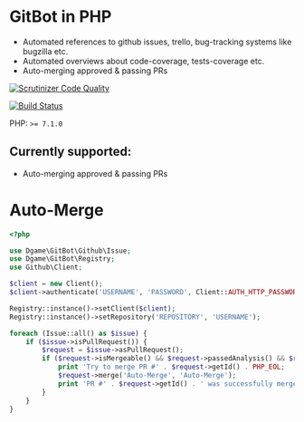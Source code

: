 # GitBot in PHP

 - Automated references to github issues, trello, bug-tracking systems like bugzilla etc.
 - Automated overviews about code-coverage, tests-coverage etc.
 - Auto-merging approved & passing PRs
 
[![Scrutinizer Code Quality](https://scrutinizer-ci.com/g/Dgame/GitBot/badges/quality-score.png?b=master)](https://scrutinizer-ci.com/g/Dgame/GitBot/?branch=master)

[![Build Status](https://travis-ci.org/Dgame/GitBot.svg?branch=master)](https://travis-ci.org/Dgame/GitBot)

PHP: `>= 7.1.0`

## Currently supported:
 - Auto-merging approved & passing PRs

# Auto-Merge
```php
<?php

use Dgame\GitBot\Github\Issue;
use Dgame\GitBot\Registry;
use Github\Client;

$client = new Client();
$client->authenticate('USERNAME', 'PASSWORD', Client::AUTH_HTTP_PASSWORD);

Registry::instance()->setClient($client);
Registry::instance()->setRepository('REPOSITORY', 'USERNAME');

foreach (Issue::all() as $issue) {
    if ($issue->isPullRequest()) {
        $request = $issue->asPullRequest();
        if ($request->isMergeable() && $request->passedAnalysis() && $request->isApproved()) {
            print 'Try to merge PR #' . $request->getId() . PHP_EOL;
            $request->merge('Auto-Merge', 'Auto-Merge');
            print 'PR #' . $request->getId() . ' was successfully merged' . PHP_EOL;
        }
    }
}
```
